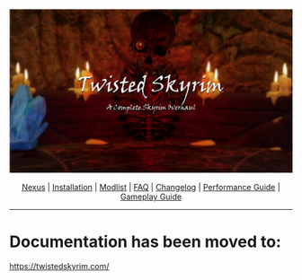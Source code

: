 ![](https://raw.githubusercontent.com/Oghma-Infinium/Twisted-Skyrim/refs/heads/main/Twisted%20Skyrim%20Logo%20(1).webp)

<p align="center">
  <a href="https://www.nexusmods.com/skyrimspecialedition/mods/87820](https://www.nexusmods.com/skyrimspecialedition/mods/132034">Nexus</a> |
  <a href="https://twistedskyrim.com/#installation">Installation</a> |
  <a href="https://twistedskyrim.com/#mods">Modlist</a> |
  <a href="https://twistedskyrim.com/#faq">FAQ</a> |
  <a href="https://twistedskyrim.com/#changelog">Changelog</a> |
  <a href="https://twistedskyrim.com/#performance">Performance Guide</a> |
  <a href="https://twistedskyrim.com/#gameplay">Gameplay Guide</a>
</p>

---

# Documentation has been moved to: 

https://twistedskyrim.com/


